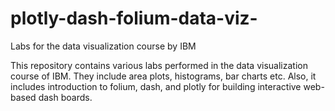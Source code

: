 # plotly-dash-folium-data-viz-
Labs for the data visualization course by IBM

This repository contains various labs performed in the data visualization course of IBM. They include area plots, histograms, bar charts etc.
Also, it includes introduction to folium, dash, and plotly for building interactive web-based dash boards.
